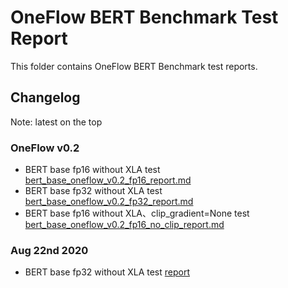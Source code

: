 # OneFlow BERT Benchmark Test Report
This folder contains OneFlow BERT Benchmark test reports.  

## Changelog
Note: latest on the top
### OneFlow v0.2
- BERT base fp16 without XLA test [bert_base_oneflow_v0.2_fp16_report.md](bert_base_oneflow_v0.2_fp16_report.md)
- BERT base fp32 without XLA test [bert_base_oneflow_v0.2_fp32_report.md](bert_base_oneflow_v0.2_fp32_report.md)
- BERT base fp16 without XLA、clip_gradient=None test [bert_base_oneflow_v0.2_fp16_no_clip_report.md](bert_base_oneflow_v0.2_fp16_no_clip_report.md)
### Aug 22nd 2020
- BERT base fp32 without XLA test [report](bert_base_fp32_report_0822.md)
